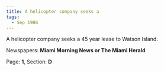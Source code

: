```yaml
---  
title: A helicopter company seeks a  
tags:  
  - Sep 1986  
---  
```

  
A helicopter company seeks a 45 year lease to Watson Island.  
  
Newspapers: **Miami Morning News or The Miami Herald**  
  
Page: **1**, Section: **D** 
